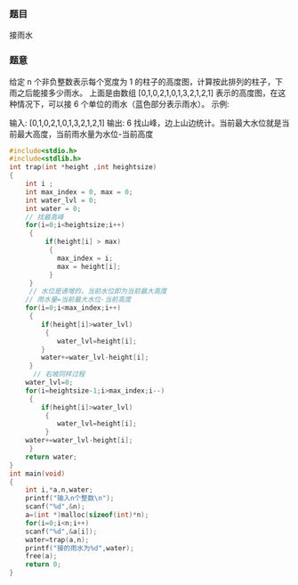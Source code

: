 ### 题目
接雨水
### 题意
给定 n 个非负整数表示每个宽度为 1 的柱子的高度图，计算按此排列的柱子，下雨之后能接多少雨水。
上面是由数组 [0,1,0,2,1,0,1,3,2,1,2,1] 表示的高度图，在这种情况下，可以接 6 个单位的雨水（蓝色部分表示雨水）。
示例:

输入: [0,1,0,2,1,0,1,3,2,1,2,1]
输出: 6
找山峰，边上山边统计。当前最大水位就是当前最大高度，当前雨水量为水位-当前高度
~~~ c
#include<stdio.h>
#include<stdlib.h>
int trap(int *height ,int heightsize)
{
    int i ;
    int max_index = 0, max = 0;
    int water_lvl = 0;
    int water = 0;
    // 找最高峰
	for(i=0;i<heightsize;i++)
   	 {
		 if(height[i] > max)
          {
            max_index = i;
            max = height[i];
          }
	 }
	 // 水位是递增的，当前水位即为当前最大高度
    // 雨水量=当前最大水位-当前高度
	for(i=0;i<max_index;i++)
	 {
		if(height[i]>water_lvl)
	     {
			water_lvl=height[i];
	    }
		water+=water_lvl-height[i];
	 }
	  // 右坡同样过程
	water_lvl=0;
	for(i=heightsize-1;i>max_index;i--)
	 {
		if(height[i]>water_lvl)
		 {
			water_lvl=height[i];
	     }
	water+=water_lvl-height[i];
     }
    return water;
}
int main(void)
{
	int i,*a,n,water;
	printf("输入n个整数\n");
	scanf("%d",&n);
	a=(int *)malloc(sizeof(int)*n);
	for(i=0;i<n;i++)
	scanf("%d",&a[i]);
	water=trap(a,n);
	printf("接的雨水为%d",water);
	free(a);
	return 0;
}
~~~



















